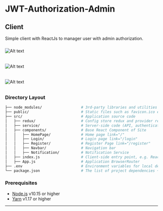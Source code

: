 # JWT-Authorization-Admin



## Client

Simple client with ReactJs to manager user with admin authorization.


<img
  src="https://i.ibb.co/DDL0ZyL/z4185139899398-7e1285e73ed8091a526772fb81dd76cf.jpg"
  alt="Alt text"
  title="Pic1"
  style="display: inline-block; margin: 10 auto; max-width: 200px">

<img
  src="https://i.ibb.co/qD25qxX/z4185139918698-61069b65bbcd51eb6dcac4f3fbaa9a9b.jpg"
  alt="Alt text"
  title="Pic2"
  style="display: inline-block; margin: 10 auto; max-width: 200px">

<img
  src="https://i.ibb.co/YTr3Z6X/z4185139993594-0a7eb4314f5db32f88f404929c2675d2.jpg"
  alt="Alt text"
  title="Pic2"
  style="display: inline-block; margin: 10 auto; max-width: 200px">


### Directory Layout
```bash
├── node_modules/                  # 3rd-party libraries and utilities
├── public/                        # Static files such as favicon.ico etc.                     
├── src/                           # Application source code
│   ├── redux/                     # Config store redux and provider reducer
│   ├── service/                   # Server-side code (API, authentication, etc.) and get data
│   ├── components/                # Base React Component of Site
│   │   ├── HomePage/              # Home page link="/"
│   │   ├── Login/                 # Login page link="/login"
│   │   ├── Register/              # Register Page link="/register"
│   │   ├── Navbar/                # Navigation bar
│   │   ├── Notification/          # Notification Service
│   ├── index.js                   # Client-side entry point, e.g. ReactDOM.render(<App />, container)
│   ├── App.js                     # Application BrowserRouter
├── .env                           # Environment variables for local development
└── package.json                   # The list of project dependencies + NPM scripts
```

### Prerequisites

- [Node.js][nodejs] v10.15 or higher
- [Yarn][yarn] v1.17 or higher &nbsp;




---
[nodejs]: https://nodejs.org/
[yarn]: https://yarnpkg.com/
